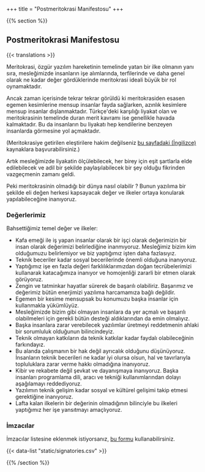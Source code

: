 +++
title = "Postmeritokrasi Manifestosu"
+++

{{% section %}}

## Postmeritokrasi Manifestosu

{{< translations >}}

Meritokrasi, özgür yazılım hareketinin temelinde yatan bir ilke olmanın yanı sıra, mesleğimizde insanların işe alımlarında, terfilerinde ve daha genel olarak ne kadar değer gördüklerinde meritokrasi ideali büyük bir rol oynamaktadır.

Ancak zaman içerisinde tekrar tekrar görüldü ki meritokrasiden esasen egemen kesimlerine mensup insanlar fayda sağlarken, azınlık kesimlere mensup insanlar dışlanmaktadır. Türkçe'deki karşılığı liyakat olan ve meritokrasinin temelinde duran merit kavramı ise genellikle havada kalmaktadır. Bu da insanların bu liyakatı hep kendilerine benzeyen insanlarda görmesine yol açmaktadır.

(Meritokrasiye getirilen eleştirilere hakim değilseniz <a href="/meritocracy/">bu sayfadaki (İngilizce)</a> kaynaklara başvurabilirsiniz.)

Artık mesleğimizde liyakatin ölçülebilecek, her birey için eşit şartlarla elde edilebilecek ve adil bir şekilde paylaşılabilecek bir şey olduğu fikrinden vazgeçmenin zamanı geldi.

Peki meritokrasinin olmadığı bir dünya nasıl olabilir ? Bunun yazılıma bir şekilde eli değen herkesi kapsayacak değer ve ilkeler ortaya konularak yapılabileceğine inanıyoruz.

### Değerlerimiz

Bahsettiğimiz temel değer ve ilkeler:

* Kafa emeği ile iş yapan insanlar olarak bir işçi olarak değerimizin bir insan olarak değerimizi belirlediğine inanmıyoruz. Mesleğimiz bizim kim olduğumuzu belirlemiyor ve biz yaptığımız işten daha fazlasıyız.
* Teknik beceriler kadar sosyal becerilerinde önemli olduğuna inanıyoruz.
* Yaptığımız işe en fazla değeri farklılıklarımızdan doğan tecrübelerimizi kullanarak katacağımıza inanıyor ve homojenliği zararli bir etmen olarak görüyoruz.
* Zengin ve tatminkar hayatlar sürerek de başarılı olabiliriz. Başarımız ve değerimiz bütün enerjimizi yazılıma harcamamıza bağlı değildir.
* Egemen bir kesime mensupsak bu konumuzu başka insanlar için kullanmakla yükümlüyüz.
* Mesleğimizde bizim gibi olmayan insanlara da yer açmalı ve başarılı olabilmeleri için gerekli bütün desteği aldıklarından da emin olmalıyız.
* Başka insanlara zarar verebilecek yazılımlar üretmeyi reddetmenin ahlaki bir sorumluluk olduğunun bilincindeyiz.
* Teknik olmayan katkıların da teknik katkılar kadar faydalı olabileceğinin farkındayız.
* Bu alanda çalışmanın bir hak değil ayrıcalık olduğunu düşünüyoruz. İnsanların teknik becerileri ne kadar iyi olursa olsun, hal ve tavırlarıyla topluluklara zarar verme hakkı olmadığına inanıyoruz.
* Kibir ve rekabete değil şevkat ve dayanışmaya inanıyoruz. Başka insanları programlama dili, aracı ve tekniği kullanımlarından dolayı aşağılamayı reddediyoruz.
* Yazılımın teknik gelişim kadar sosyal ve kültürel gelişimi takip etmesi gerektiğine inanıyoruz.
* Lafta kalan ilkelerin bir değerinin olmadığının bilinciyle bu ilkeleri yaptığımız her işe yansıtmayı amaçlıyoruz.

### İmzacılar

<p class="callout">
  İmzacılar listesine eklenmek istiyorsanız, <a href="https://goo.gl/forms/9JT45K1iuKcBSPFj2">bu formu</a> kullanabilirsiniz.
</p>

{{< data-list "static/signatories.csv" >}}

{{% /section %}}
